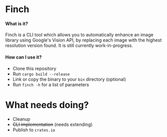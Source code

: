 # Finch

#### What is it?
Finch is a CLI tool which allows you to automatically enhance an image library using Google's Vision API, by replacing each image with the highest resolution version found. It is still currently work-in-progress.

#### How can I use it?
- Clone this repository
- Run `cargo build --release`
- Link or copy the binary to your `bin` directory (optional)
- Run `finch -h` for a list of parameters

# What needs doing?
- Cleanup  
- ~~CLI implementation~~ (needs extending)
- Publish to `crates.io`
